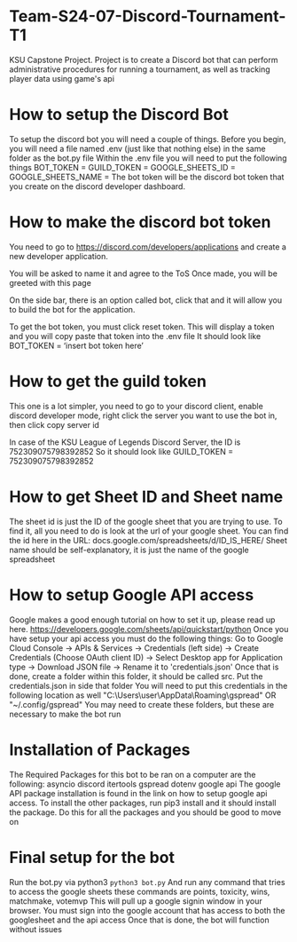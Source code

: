 # Team-S24-07-Discord-Tournament-T1
 KSU Capstone Project. Project is to create a Discord bot that can perform administrative procedures for running a tournament, as well as tracking player data using game's api

# How to setup the Discord Bot

To setup the discord bot you will need a couple of things.
Before you begin, you will need a file named .env (just like that nothing else) in the same folder as the bot.py file
Within the .env file you will need to put the following things
BOT_TOKEN =
GUILD_TOKEN = 
GOOGLE_SHEETS_ID = 
GOOGLE_SHEETS_NAME = 
The bot token will be the discord bot token that you create on the discord developer dashboard. 


# How to make the discord bot token

You need to go to https://discord.com/developers/applications and create a new developer application.
 
You will be asked to name it and agree to the ToS
Once made, you will be greeted with this page
 
On the side bar, there is an option called bot, click that and it will allow you to build the bot for the application.
 
To get the bot token, you must click reset token.
This will display a token and you will copy paste that token into the .env file
It should look like BOT_TOKEN = ‘insert bot token here’

# How to get the guild token

This one is a lot simpler, you need to go to your discord client, enable discord developer mode, right click the server you want to use the bot in, then click copy server id
 
In case of the KSU League of Legends Discord Server, the ID is 752309075798392852
So it should look like GUILD_TOKEN = 752309075798392852

# How to get Sheet ID and Sheet name

The sheet id is just the ID of the google sheet that you are trying to use. To find it, all you need to do is look at the url of your google sheet. You can find the id here in the URL:
docs.google.com/spreadsheets/d/ID_IS_HERE/
Sheet name should be self-explanatory, it is just the name of the google spreadsheet

# How to setup Google API access

Google makes a good enough tutorial on how to set it up, please read up here.
https://developers.google.com/sheets/api/quickstart/python
Once you have setup your api access you must do the following things:
Go to Google Cloud Console -> APIs & Services -> Credentials (left side) -> Create Credentials (Choose OAuth client ID) -> Select Desktop app for Application type -> Download JSON file -> Rename it to 'credentials.json'
Once that is done, create a folder within this folder, it should be called src. Put the credentials.json in side that folder
You will need to put this credentials in the following location as well
"C:\Users\user\AppData\Roaming\gspread" OR "~/.config/gspread" 
You may need to create these folders, but these are necessary to make the bot run


# Installation of Packages

The Required Packages for this bot to be ran on a computer are the following:
asyncio
discord
itertools
gspread
dotenv
google api
The google API package installation is found in the link on how to setup google api access. 
To install the other packages, run pip3 install <package name> and it should install the package. Do this for all the packages and you should be good to move on

# Final setup for the bot

Run the bot.py via python3
`python3 bot.py`
And run any command that tries to access the google sheets
these commands are points, toxicity, wins, matchmake, votemvp
This will pull up a google signin window in your browser. You must sign into the google account that has access to both the googlesheet and the api access
Once that is done, the bot will function without issues

